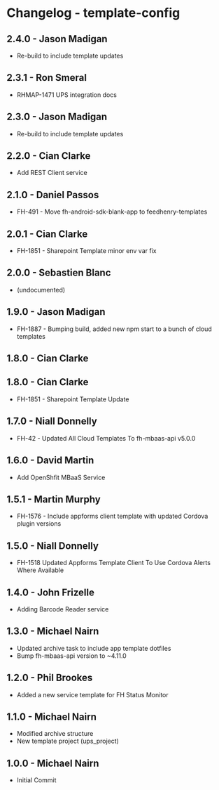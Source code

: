 # Changelog - template-config

## 2.4.0 - Jason Madigan
* Re-build to include template updates

## 2.3.1 - Ron Smeral
* RHMAP-1471 UPS integration docs

## 2.3.0 - Jason Madigan
* Re-build to include template updates

## 2.2.0 - Cian Clarke
* Add REST Client service

## 2.1.0 - Daniel Passos
* FH-491 - Move fh-android-sdk-blank-app to feedhenry-templates

## 2.0.1 - Cian Clarke
* FH-1851 - Sharepoint Template minor env var fix

## 2.0.0 - Sebastien Blanc
* (undocumented)

## 1.9.0 - Jason Madigan
* FH-1887 - Bumping build, added new npm start to a bunch of cloud templates

## 1.8.0 - Cian Clarke

## 1.8.0 - Cian Clarke
* FH-1851 - Sharepoint Template Update

## 1.7.0 - Niall Donnelly
* FH-42 - Updated All Cloud Templates To fh-mbaas-api v5.0.0

## 1.6.0 - David Martin
* Add OpenShfit MBaaS Service

## 1.5.1 - Martin Murphy
* FH-1576 - Include appforms client template with updated Cordova plugin versions

## 1.5.0 - Niall Donnelly
* FH-1518 Updated Appforms Template Client To Use Cordova Alerts Where Available

## 1.4.0 - John Frizelle
* Adding Barcode Reader service

## 1.3.0 - Michael Nairn
* Updated archive task to include app template dotfiles
* Bump fh-mbaas-api version to ~4.11.0

## 1.2.0 - Phil Brookes
* Added a new service template for FH Status Monitor

## 1.1.0 - Michael Nairn
* Modified archive structure
* New template project (ups_project)

## 1.0.0 - Michael Nairn
* Initial Commit
